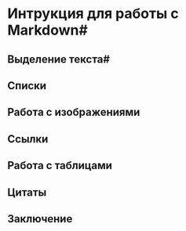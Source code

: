 # Интрукция для работы с Markdown#

## Выделение текста#

## Списки

## Работа с изображениями

## Ссылки

## Работа с таблицами

## Цитаты

## Заключение